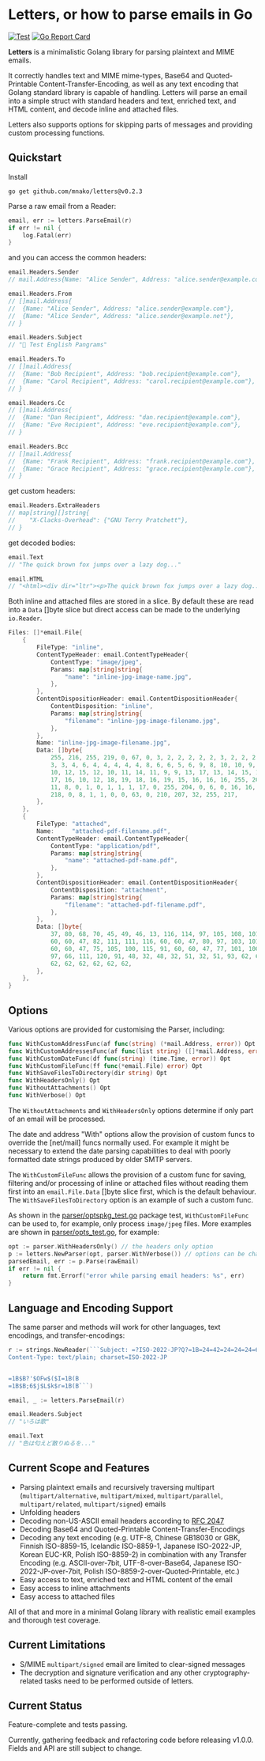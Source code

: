 # Letters, or how to parse emails in Go

[![Test](https://github.com/mnako/letters/actions/workflows/test.yml/badge.svg)](https://github.com/mnako/letters/actions/workflows/test.yml)
[![Go Report Card](https://goreportcard.com/badge/github.com/mnako/letters)](https://goreportcard.com/report/github.com/mnako/letters)

**Letters** is a minimalistic Golang library for parsing plaintext and MIME
emails.

It correctly handles text and MIME mime-types, Base64 and Quoted-Printable 
Content-Transfer-Encoding, as well as any text encoding that Golang 
standard library is capable of handling. Letters will parse an email into 
a simple struct with standard headers and text, enriched text, and HTML 
content, and decode inline and attached files.

Letters also supports options for skipping parts of messages and
providing custom processing functions.

## Quickstart

Install

```
go get github.com/mnako/letters@v0.2.3
```

Parse a raw email from a Reader:

```go
email, err := letters.ParseEmail(r)
if err != nil {
    log.Fatal(err)
}
```

and you can access the common headers:

```go
email.Headers.Sender
// mail.Address{Name: "Alice Sender", Address: "alice.sender@example.com"}

email.Headers.From
// []mail.Address{
//  {Name: "Alice Sender", Address: "alice.sender@example.com"}, 
//  {Name: "Alice Sender", Address: "alice.sender@example.net"},
// }

email.Headers.Subject
// "📧 Test English Pangrams"

email.Headers.To
// []mail.Address{
//  {Name: "Bob Recipient", Address: "bob.recipient@example.com"}, 
//  {Name: "Carol Recipient", Address: "carol.recipient@example.com"},
// }

email.Headers.Cc
// []mail.Address{
//  {Name: "Dan Recipient", Address: "dan.recipient@example.com"}, 
//  {Name: "Eve Recipient", Address: "eve.recipient@example.com"},
// }

email.Headers.Bcc
// []mail.Address{
//  {Name: "Frank Recipient", Address: "frank.recipient@example.com"}, 
//  {Name: "Grace Recipient", Address: "grace.recipient@example.com"},
// }
```

get custom headers:

```go
email.Headers.ExtraHeaders
// map[string][]string{
//    "X-Clacks-Overhead": {"GNU Terry Pratchett"},
// }
```

get decoded bodies:

```go
email.Text
// "The quick brown fox jumps over a lazy dog..."

email.HTML
// "<html><div dir="ltr"><p>The quick brown fox jumps over a lazy dog..."
```

Both inline and attached files are stored in a slice. By default these
are read into a `Data` []byte slice but direct access can be made to the
underlying `io.Reader`.

```go
Files: []*email.File{
	{
		FileType: "inline",
		ContentTypeHeader: email.ContentTypeHeader{
			ContentType: "image/jpeg",
			Params: map[string]string{
				"name": "inline-jpg-image-name.jpg",
			},
		},
		ContentDispositionHeader: email.ContentDispositionHeader{
			ContentDisposition: "inline",
			Params: map[string]string{
				"filename": "inline-jpg-image-filename.jpg",
			},
		},
		Name: "inline-jpg-image-filename.jpg",
		Data: []byte{
			255, 216, 255, 219, 0, 67, 0, 3, 2, 2, 2, 2, 2, 3, 2, 2, 2, 3, 3,
			3, 3, 4, 6, 4, 4, 4, 4, 4, 8, 6, 6, 5, 6, 9, 8, 10, 10, 9, 8, 9, 9,
			10, 12, 15, 12, 10, 11, 14, 11, 9, 9, 13, 17, 13, 14, 15, 16, 16,
			17, 16, 10, 12, 18, 19, 18, 16, 19, 15, 16, 16, 16, 255, 201, 0,
			11, 8, 0, 1, 0, 1, 1, 1, 17, 0, 255, 204, 0, 6, 0, 16, 16, 5, 255,
			218, 0, 8, 1, 1, 0, 0, 63, 0, 210, 207, 32, 255, 217,
		},
	},
	{
		FileType: "attached",
		Name:     "attached-pdf-filename.pdf",
		ContentTypeHeader: email.ContentTypeHeader{
			ContentType: "application/pdf",
			Params: map[string]string{
				"name": "attached-pdf-name.pdf",
			},
		},
		ContentDispositionHeader: email.ContentDispositionHeader{
			ContentDisposition: "attachment",
			Params: map[string]string{
				"filename": "attached-pdf-filename.pdf",
			},
		},
		Data: []byte{
			37, 80, 68, 70, 45, 49, 46, 13, 116, 114, 97, 105, 108, 101, 114,
			60, 60, 47, 82, 111, 111, 116, 60, 60, 47, 80, 97, 103, 101, 115,
			60, 60, 47, 75, 105, 100, 115, 91, 60, 60, 47, 77, 101, 100, 105,
			97, 66, 111, 120, 91, 48, 32, 48, 32, 51, 32, 51, 93, 62, 62, 93,
			62, 62, 62, 62, 62, 62,
		},
	},
}
```

## Options

Various options are provided for customising the Parser, including:

```go
func WithCustomAddressFunc(af func(string) (*mail.Address, error)) Opt
func WithCustomAddressesFunc(af func(list string) ([]*mail.Address, error)) Opt
func WithCustomDateFunc(df func(string) (time.Time, error)) Opt
func WithCustomFileFunc(ff func(*email.File) error) Opt
func WithSaveFilesToDirectory(dir string) Opt
func WithHeadersOnly() Opt
func WithoutAttachments() Opt
func WithVerbose() Opt
```

The `WithoutAttachments` and `WithHeadersOnly` options determine if only part
of an email will be processed.

The date and address "With" options allow the provision of custom funcs to
override the [net/mail] funcs normally used. For example it might be necessary
to extend the date parsing capabilities to deal with poorly formatted date
strings produced by older SMTP servers.

The `WithCustomFileFunc` allows the provision of a custom func for saving,
filtering and/or processing of inline or attached files without reading them
first into an `email.File.Data` []byte slice first, which is the default
behaviour. The `WithSaveFilesToDirectory` option is an example of such a custom
func.

As shown in the [parser/optspkg_test.go](parser/optspkg_test.go) package
test, `WithCustomFileFunc` can be used to, for example, only process
`image/jpeg` files. More examples are shown in
[parser/opts_test.go](parser/opts_test.go), for example:

```go
opt := parser.WithHeadersOnly() // the headers only option
p := letters.NewParser(opt, parser.WithVerbose()) // options can be chained
parsedEmail, err := p.Parse(rawEmail)
if err != nil {
	return fmt.Errorf("error while parsing email headers: %s", err)
}
```

## Language and Encoding Support

The same parser and methods will work for other languages, text encodings, 
and transfer-encodings:

```go
r := strings.NewReader(```Subject: =?ISO-2022-JP?Q?=1B=24=42=24=24=24=6D=24=4F=32=4E=1B=28=42?=
Content-Type: text/plain; charset=ISO-2022-JP


=1B$B?'$OFw$($I=1B(B
=1B$B;6$j$L$k$r=1B(B```)

email, _ := letters.ParseEmail(r)

email.Headers.Subject
// "いろは歌"

email.Text
// "色は匂えど散りぬるを..."
```

## Current Scope and Features

* Parsing plaintext emails and recursively traversing multipart
  (`multipart/alternative`, `multipart/mixed`, `multipart/parallel`,
  `multipart/related`, `multipart/signed`) emails
* Unfolding headers
* Decoding non-US-ASCII email headers according to
  [RFC 2047](https://datatracker.ietf.org/doc/html/rfc2047)
* Decoding Base64 and Quoted-Printable Content-Transfer-Encodings
* Decoding any text encoding (e.g. UTF-8, Chinese GB18030 or GBK, Finnish 
  ISO-8859-15, Icelandic ISO-8859-1, Japanese ISO-2022-JP, Korean EUC-KR,
  Polish ISO-8859-2) in combination with any Transfer
  Encoding (e.g. ASCII-over-7bit, UTF-8-over-Base64,
  Japanese ISO-2022-JP-over-7bit, Polish ISO-8859-2-over-Quoted-Printable,
  etc.)
* Easy access to text, enriched text and HTML content of the email
* Easy access to inline attachments
* Easy access to attached files

All of that and more in a minimal Golang library with realistic email
examples and thorough test coverage.

## Current Limitations

* S/MIME `multipart/signed` email are limited to clear-signed messages
* The decryption and signature verification and any other
  cryptography-related tasks need to be performed outside of letters.

## Current Status

Feature-complete and tests passing. 

Currently, gathering feedback and refactoring code before releasing v1.0.0.
Fields and API are still subject to change.

